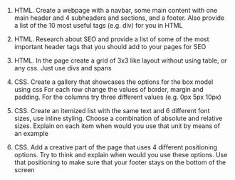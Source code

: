 1. HTML. Create a webpage with a navbar, some main content with one main header and 4 subheaders and sections, and a footer. Also provide a list of the 10 most useful tags (e.g. div) for you in HTML

2. HTML. Research about SEO and provide a list of some of the most important header tags that you should add to your pages for SEO

3. HTML. In the page create a grid of 3x3 like layout without using table, or any css. Just use divs and spans

4. CSS. Create a gallery that showcases the options for the box model using css For each row change the values of border, margin and padding. For the columns try three different values (e.g. 0px 5px 10px)

5. CSS. Create an itemized list with the same text and 6 different font sizes, use inline styling. Choose a combination of absolute and relative sizes. Explain on each item when would you use that unit by means of an example

6. CSS. Add a creative part of the page that uses 4 different positioning options. Try to think and explain when would you use these options. Use that positioning to make sure that your footer stays on the bottom of the screen
